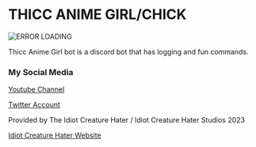 # THICC ANIME GIRL/CHICK

![ERROR LOADING](https://avatars.githubusercontent.com/u/123834579?v=4)

Thicc Anime Girl bot is a discord bot that has logging and fun commands.

### My Social Media

[Youtube Channel](https://www.youtube.com/channel/UC2-_FaTzAK77eFpSOvsVvFQ)

[Twitter Account](https://twitter.com/ThiccAnimeGirll)

Provided by The Idiot Creature Hater / Idiot Creature Hater Studios 2023

[Idiot Creature Hater Website](https://idiotcreaturehater.glitch.me)